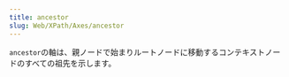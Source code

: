 ```yaml
---
title: ancestor
slug: Web/XPath/Axes/ancestor
---
```

`ancestor`の軸は、親ノードで始まりルートノードに移動するコンテキストノードのすべての祖先を示します。
